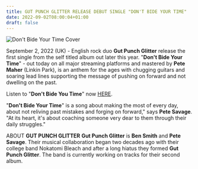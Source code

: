 ```yaml
---
title: GUT PUNCH GLITTER RELEASE DEBUT SINGLE "DON'T BIDE YOUR TIME"
date: 2022-09-02T08:00:04+01:00
draft: false
---
```


![Don't Bide Your Time Cover](/bide-cover.png)

September 2, 2022 (UK) - English rock duo **Gut Punch Glitter** release the first single from the self titled album out later this year. "**Don't Bide Your Time**" - out today on all major streaming platforms and mastered by **Pete Maher** (Linkin Park), is an anthem for the ages with chugging guitars and soaring lead lines supporting the message of pushing on forward and not dwelling on the past.

Listen to "**Don't Bide You Time**" now [HERE](https://distrokid.com/hyperfollow/gutpunchglitter/dont-bide-your-time).

"**Don't Bide Your Time**" is a song about making the most of every day, about not reliving past mistakes and forging on forward," says **Pete Savage**. "At its heart, it's about coaching someone very dear to them through their daily struggles."

ABOUT **GUT PUNCH GLITTER**
**Gut Punch Glitter** is **Ben Smith** and **Pete Savage**. Their musical collaboration began two decades ago with their college band Nokatomi Bleach and after a long hiatus they formed **Gut Punch Glitter**. The band is currently working on tracks for their second album.